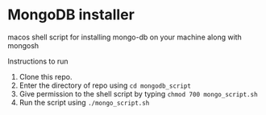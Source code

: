 # MongoDB installer
macos shell script for installing mongo-db on your machine along with mongosh

Instructions to run

1. Clone this repo.<br/>
2. Enter the directory of repo using `cd mongodb_script` <br/>
3. Give permission to the shell script by typing `chmod 700 mongo_script.sh` <br/>
4. Run the script using `./mongo_script.sh`


